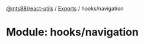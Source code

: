 [@mts88/react-utils](../README.md) / [Exports](../modules.md) / hooks/navigation

# Module: hooks/navigation
